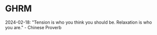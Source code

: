 # GHRM

2024-02-18: "Tension is who you think you should be. Relaxation is who you are." - Chinese Proverb